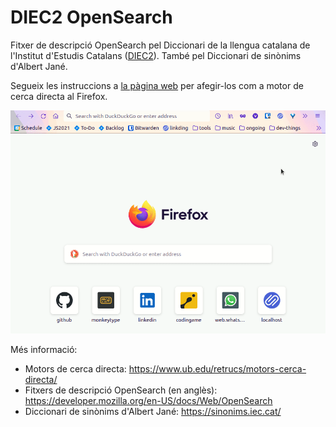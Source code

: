 # DIEC2 OpenSearch

Fitxer de descripció OpenSearch pel Diccionari de la llengua catalana de l'Institut d'Estudis Catalans ([DIEC2](https://dlc.iec.cat/)). També pel Diccionari de sinònims d'Albert Jané.

Segueix les instruccions a [la pàgina web](https://victor-gp.github.io/diec2-opensearch/) per afegir-los com a motor de cerca directa al Firefox.

<img src="./assets/demo.gif" alt="Demo: fent servir el DIEC2 com a motor de cerca directa a Firefox">

Més informació:

- Motors de cerca directa: <https://www.ub.edu/retrucs/motors-cerca-directa/>
- Fitxers de descripció OpenSearch (en anglès): <https://developer.mozilla.org/en-US/docs/Web/OpenSearch>
- Diccionari de sinònims d'Albert Jané: <https://sinonims.iec.cat/>
